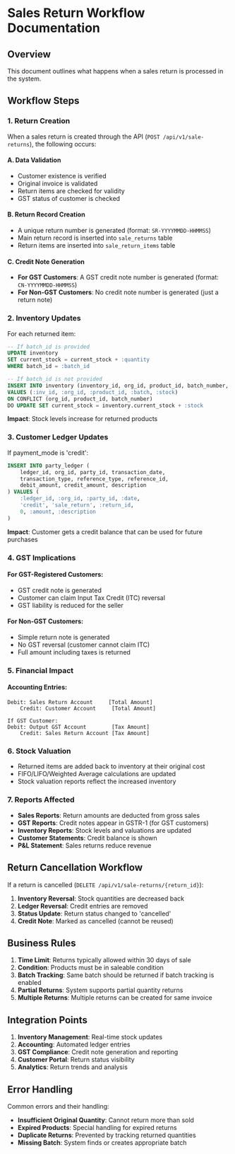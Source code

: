 # Sales Return Workflow Documentation

## Overview
This document outlines what happens when a sales return is processed in the system.

## Workflow Steps

### 1. Return Creation
When a sales return is created through the API (`POST /api/v1/sale-returns`), the following occurs:

#### A. Data Validation
- Customer existence is verified
- Original invoice is validated
- Return items are checked for validity
- GST status of customer is checked

#### B. Return Record Creation
- A unique return number is generated (format: `SR-YYYYMMDD-HHMMSS`)
- Main return record is inserted into `sale_returns` table
- Return items are inserted into `sale_return_items` table

#### C. Credit Note Generation
- **For GST Customers**: A GST credit note number is generated (format: `CN-YYYYMMDD-HHMMSS`)
- **For Non-GST Customers**: No credit note number is generated (just a return note)

### 2. Inventory Updates
For each returned item:

```sql
-- If batch_id is provided
UPDATE inventory 
SET current_stock = current_stock + :quantity
WHERE batch_id = :batch_id

-- If batch_id is not provided
INSERT INTO inventory (inventory_id, org_id, product_id, batch_number, current_stock)
VALUES (:inv_id, :org_id, :product_id, :batch, :stock)
ON CONFLICT (org_id, product_id, batch_number) 
DO UPDATE SET current_stock = inventory.current_stock + :stock
```

**Impact**: Stock levels increase for returned products

### 3. Customer Ledger Updates
If payment_mode is 'credit':

```sql
INSERT INTO party_ledger (
    ledger_id, org_id, party_id, transaction_date,
    transaction_type, reference_type, reference_id,
    debit_amount, credit_amount, description
) VALUES (
    :ledger_id, :org_id, :party_id, :date,
    'credit', 'sale_return', :return_id,
    0, :amount, :description
)
```

**Impact**: Customer gets a credit balance that can be used for future purchases

### 4. GST Implications

#### For GST-Registered Customers:
- GST credit note is generated
- Customer can claim Input Tax Credit (ITC) reversal
- GST liability is reduced for the seller

#### For Non-GST Customers:
- Simple return note is generated
- No GST reversal (customer cannot claim ITC)
- Full amount including taxes is returned

### 5. Financial Impact

#### Accounting Entries:
```
Debit: Sales Return Account     [Total Amount]
    Credit: Customer Account     [Total Amount]

If GST Customer:
Debit: Output GST Account        [Tax Amount]
    Credit: Sales Return Account [Tax Amount]
```

### 6. Stock Valuation
- Returned items are added back to inventory at their original cost
- FIFO/LIFO/Weighted Average calculations are updated
- Stock valuation reports reflect the increased inventory

### 7. Reports Affected
- **Sales Reports**: Return amounts are deducted from gross sales
- **GST Reports**: Credit notes appear in GSTR-1 (for GST customers)
- **Inventory Reports**: Stock levels and valuations are updated
- **Customer Statements**: Credit balance is shown
- **P&L Statement**: Sales returns reduce revenue

## Return Cancellation Workflow

If a return is cancelled (`DELETE /api/v1/sale-returns/{return_id}`):

1. **Inventory Reversal**: Stock quantities are decreased back
2. **Ledger Reversal**: Credit entries are removed
3. **Status Update**: Return status changed to 'cancelled'
4. **Credit Note**: Marked as cancelled (cannot be reused)

## Business Rules

1. **Time Limit**: Returns typically allowed within 30 days of sale
2. **Condition**: Products must be in saleable condition
3. **Batch Tracking**: Same batch should be returned if batch tracking is enabled
4. **Partial Returns**: System supports partial quantity returns
5. **Multiple Returns**: Multiple returns can be created for same invoice

## Integration Points

1. **Inventory Management**: Real-time stock updates
2. **Accounting**: Automated ledger entries
3. **GST Compliance**: Credit note generation and reporting
4. **Customer Portal**: Return status visibility
5. **Analytics**: Return trends and analysis

## Error Handling

Common errors and their handling:
- **Insufficient Original Quantity**: Cannot return more than sold
- **Expired Products**: Special handling for expired returns
- **Duplicate Returns**: Prevented by tracking returned quantities
- **Missing Batch**: System finds or creates appropriate batch